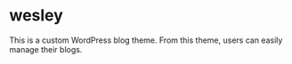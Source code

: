 # wesley
This is a custom WordPress blog theme. From this theme, users can easily manage their blogs. 
